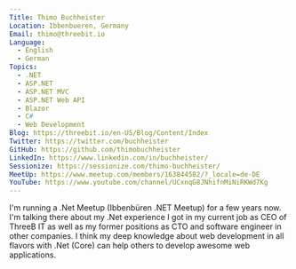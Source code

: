 ```yaml
---
Title: Thimo Buchheister
Location: Ibbenbueren, Germany
Email: thimo@threebit.io
Language:
  - English
  - German
Topics:
  - .NET
  - ASP.NET
  - ASP.NET MVC
  - ASP.NET Web API
  - Blazor
  - C#
  - Web Development
Blog: https://threebit.io/en-US/Blog/Content/Index
Twitter: https://twitter.com/buchheister
GitHub: https://github.com/thimobuchheister
LinkedIn: https://www.linkedin.com/in/buchheister/
Sessionize: https://sessionize.com/thimo-buchheister/
MeetUp: https://www.meetup.com/members/163844582/?_locale=de-DE
YouTube: https://www.youtube.com/channel/UCxnqG8JNhifnMiNiRKWd7Kg
---
```

I'm running a .Net Meetup (Ibbenbüren .NET Meetup) for a few years now. I'm talking there about my .Net experience I got in my current job as CEO of ThreeB IT as well as my former positions as CTO and software engineer in other companies. I think my deep knowledge about web development in all flavors with .Net (Core) can help others to develop awesome web applications.
